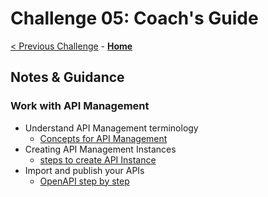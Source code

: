 # Challenge 05: Coach's Guide

[< Previous Challenge](./Challenge04.md) - **[Home](README.md)**

## Notes & Guidance

### Work with API Management
- Understand API Management terminology
  - [Concepts for API Management](https://docs.microsoft.com/en-us/azure/api-management/api-management-terminology)
- Creating API Management Instances
  - [steps to create API Instance](https://docs.microsoft.com/en-us/azure/api-management/get-started-create-service-instance)
- Import and publish your APIs 
  - [OpenAPI step by step](https://docs.microsoft.com/en-us/azure/api-management/import-and-publish)


